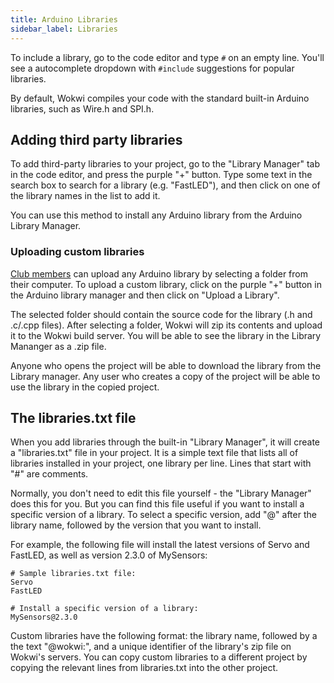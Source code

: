 ```yaml
---
title: Arduino Libraries
sidebar_label: Libraries
---
```


To include a library, go to the code editor and type `#` on an empty line. You'll see a autocomplete dropdown with `#include` suggestions for popular libraries.

By default, Wokwi compiles your code with the standard built-in Arduino libraries, such as Wire.h and SPI.h.

## Adding third party libraries

To add third-party libraries to your project, go to the "Library Manager" tab in the code editor, and press the purple "+" button. Type some text in the search box to search for a library (e.g. "FastLED"), and then click on one of the library names in the list to add it.

You can use this method to install any Arduino library from the Arduino Library Manager. 

### Uploading custom libraries

[Club members](https://wokwi.com/club) can upload any Arduino library by selecting a folder from their computer. To upload a custom library, click on the purple "+" button in the Arduino library manager and then click on "Upload a Library".

The selected folder should contain the source code for the library (.h and .c/.cpp files). After selecting a folder, Wokwi will zip its contents and upload it to the Wokwi build server. You will be able to see the library in the Library Mananger as a .zip file.

Anyone who opens the project will be able to download the library from the Library manager. Any user who creates a copy of the project will be able to use the library in the copied project.

## The libraries.txt file

When you add libraries through the built-in "Library Manager", it will create a "libraries.txt" file in your project. It is a simple text file that lists all of libraries installed in your project, one library per line. Lines that start with "#" are comments.

Normally, you don't need to edit this file yourself - the "Library Manager" does this for you. But you can find this file useful if you want to install a specific version of a library. To select a specific version, add "@" after the library name, followed by the version that you want to install.

For example, the following file will install the latest versions of Servo and FastLED, as well as version 2.3.0 of MySensors:

```
# Sample libraries.txt file:
Servo
FastLED

# Install a specific version of a library:
MySensors@2.3.0
```

Custom libraries have the following format: the library name, followed by a the text "@wokwi:", and a unique identifier of the library's zip file on Wokwi's servers. You can copy custom libraries to a different project by copying the relevant lines from libraries.txt into the other project.
